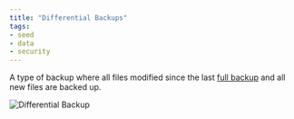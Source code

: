```yaml
---
title: "Differential Backups"
tags:
- seed
- data
- security
---
```


A type of backup where all files modified since the last [full backup](notes/Full%20Backups.md) and all new files are backed up.

![Differential Backup](notes/images/diff-backup.jpg)
